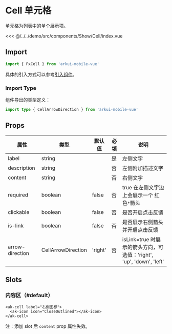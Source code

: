 # Cell 单元格

单元格为列表中的单个展示项。

<CodeDemo name="Cell">

<<< @/../../demo/src/components/Show/Cell/index.vue

</CodeDemo>

## Import

```js
import { FxCell } from 'arkui-mobile-vue'
```

具体的引入方式可以参考[引入组件](../guide/import.md)。

### Import Type

组件导出的类型定义：

```ts
import type { CellArrowDirection } from 'arkui-mobile-vue'
```

## Props

| 属性            | 类型               | 默认值  | 必填 | 说明                                                                |
| --------------- | ------------------ | ------- | ---- | ------------------------------------------------------------------- |
| label           | string             |         | 是   | 左侧文字                                                            |
| description     | string             |         | 否   | 左侧附加描述文字                                                    |
| content         | string             |         | 否   | 右侧文字                                                            |
| required        | boolean            | false   | 否   | true 在左侧文字边上会展示一个 红色`*`箭头                           |
| clickable       | boolean            | false   | 否   | 是否开启点击反馈                                                    |
| is-link         | boolean            | false   | 否   | 是否展示右侧箭头并开启点击反馈                                      |
| arrow-direction | CellArrowDirection | 'right' | 否   | isLink=true 时展示的箭头方向，可选值：'right', 'up', 'down', 'left' |

## Slots

### 内容区（#default）

```vue
<ak-cell label="右侧图标">
  <ak-icon icon="CloseOutlined"></ak-icon>
</ak-cell>
```

注：添加 slot 后 `content` prop 属性失效。
